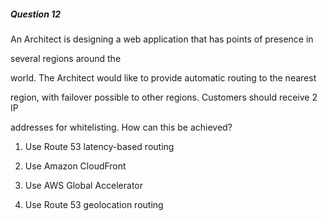 ##### Question 12


An Architect is designing a web application that has points of presence in

several regions around the


world. The Architect would like to provide automatic routing to the nearest

region, with failover possible to other regions. Customers should receive 2 IP

addresses for whitelisting. How can this be achieved?


1. Use Route 53 latency-based routing

2. Use Amazon CloudFront

3. Use AWS Global Accelerator

4. Use Route 53 geolocation routing

